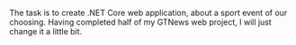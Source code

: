 The task is to create .NET Core web application, about a sport event of our choosing. Having completed half of my GTNews web project, I will just change it a little bit.
